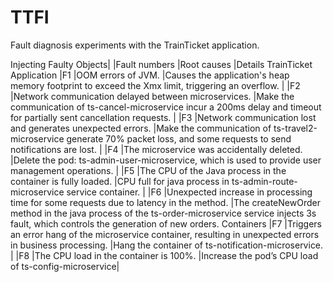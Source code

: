 # TTFI
 Fault diagnosis experiments with the TrainTicket application.

Injecting Faulty Objects|	|Fault numbers	|Root causes	|Details
TrainTicket Application	|F1	|OOM errors of JVM.	|Causes the application's heap memory footprint to exceed the Xmx limit, triggering an overflow.
|	|F2	|Network communication delayed between microservices.	|Make the communication of ts-cancel-microservice incur a 200ms delay and timeout for partially sent cancellation requests.
|	|F3	|Network communication lost and generates unexpected errors.	|Make the communication of ts-travel2-microservice generate 70% packet loss, and some requests to send notifications are lost.
|	|F4	|The microservice was accidentally deleted.	|Delete the pod: ts-admin-user-microservice, which is used to provide user management operations.
|	|F5	|The CPU of the Java process in the container is fully loaded.	|CPU full for java process in ts-admin-route-microservice service container.
|	|F6	|Unexpected increase in processing time for some requests due to latency in the method.	|The createNewOrder method in the java process of the ts-order-microservice service injects 3s fault, which controls the generation of new orders.
Containers	|F7	|Triggers an error hang of the microservice container, resulting in unexpected errors in business processing.	|Hang the container of ts-notification-microservice.
|	|F8	|The CPU load in the container is 100%.	|Increase the pod’s CPU load of ts-config-microservice|
